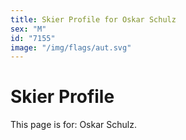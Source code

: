 ```yaml
---
title: Skier Profile for Oskar Schulz
sex: "M"
id: "7155"
image: "/img/flags/aut.svg" 
---
```


# Skier Profile

This page is for: Oskar Schulz.
    